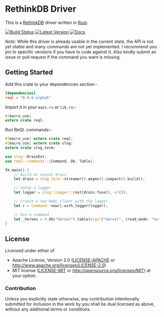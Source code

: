 # RethinkDB Driver

This is a [RethinkDB] driver written in [Rust].

[RethinkDB]: https://www.rethinkdb.com
[Rust]: https://www.rust-lang.org

[![Build Status](https://travis-ci.org/rust-rethinkdb/reql.svg?branch=master)](https://travis-ci.org/rust-rethinkdb/reql) [![Latest Version](https://img.shields.io/crates/v/reql.svg)](https://crates.io/crates/reql) [![Docs](https://docs.rs/reql/badge.svg)](https://docs.rs/reql)

*Note:* While this driver is already usable in the current state, the API is not yet stable and many commands are not yet implemented. I recommend you pin to specific versions if you have to code against it. Also kindly submit an issue or pull request if the command you want is missing.

## Getting Started

Add this crate to your dependencies section:-

```toml
[dependencies]
reql = "0.0.6-alpha5"
```

Import it in your `main.rs` or `lib.rs`:-

```rust
#[macro_use]
extern crate reql;
```

Run ReQL commands:-

```rust
#[macro_use] extern crate reql;
#[macro_use] extern crate slog;
extern crate slog_term;

use slog::DrainExt;
use reql::commands::{Command, Db, Table};

fn main() {
    // Build an output drain
    let drain = slog_term::streamer().async().compact().build();

    // Setup a logger
    let logger = slog::Logger::root(drain.fuse(), o!());

    // Create a new ReQL client with the logger
    let r = Command::new().with_logger(logger);

    // Run a command
    let _heroes = r.db("heroes").table(args!("marvel", {read_mode: "outdated"}));
}
```

## License

Licensed under either of
* Apache License, Version 2.0 ([LICENSE-APACHE](LICENSE-APACHE) or http://www.apache.org/licenses/LICENSE-2.0)
* MIT license ([LICENSE-MIT](LICENSE-MIT) or http://opensource.org/licenses/MIT)
at your option.

### Contribution

Unless you explicitly state otherwise, any contribution intentionally submitted
for inclusion in the work by you shall be dual licensed as above, without any
additional terms or conditions.
